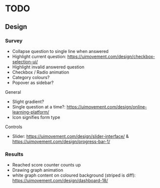 # TODO

## Design

### Survey

- Collapse question to single line when answered
- Highlight current question: https://uimovement.com/design/checkbox-selection-ui/
- Highlight invalid answered question
- Checkbox / Radio animation
- Category colours?
- Popover as sidebar?

General

- Slight gradient?
- Single question at a time?: https://uimovement.com/design/online-learning-platform/
- Icon signifies form type

Controls

- Slider: https://uimovement.com/design/slider-interface/ & https://uimovement.com/design/progress-bar-1/

### Results

- Reached score counter counts up
- Drawing graph animation
- white graph content on coloured background (striped is diff): https://uimovement.com/design/dashboard-18/
